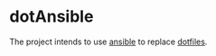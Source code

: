 dotAnsible
==============

The project intends to use [ansible](https://github.com/ansible/ansible) to replace [dotfiles](../../../dotfiles).
